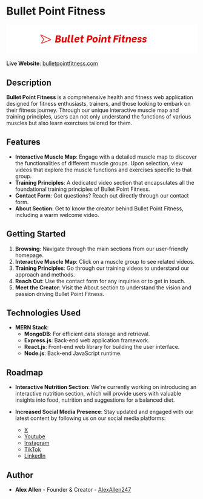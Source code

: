 # Bullet Point Fitness

![Bullet Point Fitness Logo](frontend/src/images/BulletPointFitnessBannerNew.png)

**Live Website**: <a href="https://bulletpointfitness.com/" target="_blank">bulletpointfitness.com</a>

## Description

**Bullet Point Fitness** is a comprehensive health and fitness web application designed for fitness enthusiasts, trainers, and those looking to embark on their fitness journey. Through our unique interactive muscle map and training principles, users can not only understand the functions of various muscles but also learn exercises tailored for them.

## Features

- **Interactive Muscle Map**: Engage with a detailed muscle map to discover the functionalities of different muscle groups. Upon selection, view videos that explore the muscle functions and exercises specific to that group.
- **Training Principles**: A dedicated video section that encapsulates all the foundational training principles of Bullet Point Fitness.
- **Contact Form**: Got questions? Reach out directly through our contact form.
- **About Section**: Get to know the creator behind Bullet Point Fitness, including a warm welcome video.

## Getting Started

1. **Browsing**: Navigate through the main sections from our user-friendly homepage.
2. **Interactive Muscle Map**: Click on a muscle group to see related videos.
3. **Training Principles**: Go through our training videos to understand our approach and methods.
4. **Reach Out**: Use the contact form for any inquiries or to get in touch.
5. **Meet the Creator**: Visit the About section to understand the vision and passion driving Bullet Point Fitness.

## Technologies Used

- **MERN Stack**:
  - **MongoDB**: For efficient data storage and retrieval.
  - **Express.js**: Back-end web application framework.
  - **React.js**: Front-end web library for building the user interface.
  - **Node.js**: Back-end JavaScript runtime.

## Roadmap

- **Interactive Nutrition Section**: We're currently working on introducing an interactive nutrition section, which will provide users with valuable insights into food, nutrition and suggestions for a balanced diet.

- **Increased Social Media Presence**: Stay updated and engaged with our latest content by following us on our social media platforms:
  - <a href="https://twitter.com/AlexAllen247" target="_blank">X</a>
  - <a href="https://www.youtube.com/channel/UCSfGT9FK27UGW63uaMpd3Cg" target="_blank">Youtube</a>
  - <a href="https://www.instagram.com/alexallen247" target="_blank">Instagram</a>
  - <a href="https://www.tiktok.com/@alexallen247" target="_blank">TikTok</a>
  - <a href="https://www.linkedin.com/in/alex-allen-392225251/" target="_blank">LinkedIn</a>

## Author

- **Alex Allen** - Founder & Creator - [AlexAllen247](https://github.com/AlexAllen247)
